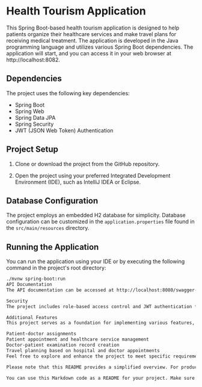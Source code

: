 # Health Tourism Application

This Spring Boot-based health tourism application is designed to help patients organize their healthcare services and make travel plans for receiving medical treatment. The application is developed in the Java programming language and utilizes various Spring Boot dependencies.
The application will start, and you can access it in your web browser at http://localhost:8082.


## Dependencies

The project uses the following key dependencies:
- Spring Boot
- Spring Web
- Spring Data JPA
- Spring Security
- JWT (JSON Web Token) Authentication

## Project Setup

1. Clone or download the project from the GitHub repository.

2. Open the project using your preferred Integrated Development Environment (IDE), such as IntelliJ IDEA or Eclipse.

## Database Configuration

The project employs an embedded H2 database for simplicity. Database configuration can be customized in the `application.properties` file found in the `src/main/resources` directory.

## Running the Application

You can run the application using your IDE or by executing the following command in the project's root directory:

```bash
./mvnw spring-boot:run
API Documentation
The API documentation can be accessed at http://localhost:8080/swagger-ui.html. This documentation provides comprehensive details about available endpoints and how to use them.

Security
The project includes role-based access control and JWT authentication for security. You can further customize the security configuration in the SecurityConfiguration class located in the com.healthtourism.healthtourism.config package.

Additional Features
This project serves as a foundation for implementing various features, including:

Patient-doctor assignments
Patient appointment and healthcare service management
Doctor-patient examination record creation
Travel planning based on hospital and doctor appointments
Feel free to explore and enhance the project to meet specific requirements.

Please note that this README provides a simplified overview. For production-ready applications, consider including deployment instructions, production database setup, and other relevant details.

You can use this Markdown code as a README for your project. Make sure to add any 

